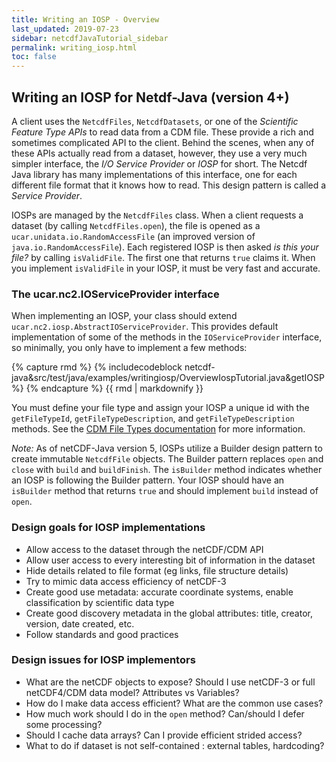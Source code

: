 ```yaml
---
title: Writing an IOSP - Overview
last_updated: 2019-07-23
sidebar: netcdfJavaTutorial_sidebar
permalink: writing_iosp.html
toc: false
---
```


## Writing an IOSP for Netdf-Java (version 4+)

A client uses the `NetcdfFiles`, `NetcdfDatasets`, or one of the *Scientific Feature Type APIs* to read data from a CDM file. 
These provide a rich and sometimes complicated API to the client. Behind the scenes, when any of these APIs actually read from a dataset, 
however, they use a very much simpler interface, the *I/O Service Provider* or *IOSP* for short. The Netcdf Java library has many implementations 
of this interface, one for each different file format that it knows how to read. This design pattern is called a *Service Provider*.

IOSPs are managed by the `NetcdfFiles` class. When a client requests a dataset (by calling `NetcdfFiles.open`), the file is opened as a `ucar.unidata.io.RandomAccessFile` 
(an improved version of `java.io.RandomAccessFile`). Each registered IOSP is then asked *is this your file?* by calling `isValidFile`. 
The first one that returns `true` claims it. When you implement `isValidFile` in your IOSP, it must be very fast and accurate.

### The ucar.nc2.IOServiceProvider interface

When implementing an IOSP, your class should extend `ucar.nc2.iosp.AbstractIOServiceProvider`. 
This provides default implementation of some of the methods in the `IOServiceProvider` interface, so minimally, 
you only have to implement a few methods:

{% capture rmd %}
{% includecodeblock netcdf-java&src/test/java/examples/writingiosp/OverviewIospTutorial.java&getIOSP %}
{% endcapture %}
{{ rmd | markdownify }}

You must define your file type and assign your IOSP a unique id with the `getFileTypeId`, `getFileTypeDescription`, and 
`getFileTypeDescription` methods. See the [CDM File Types documentation](file_types.html) for more information.

*Note:* As of netCDF-Java version 5, IOSPs utilize a Builder design pattern to create immutable `NetcdfFile` objects. 
The Builder pattern replaces `open` and `close` with `build` and `buildFinish`. The `isBuilder` method indicates whether an IOSP is 
following the Builder pattern. Your IOSP should have an `isBuilder` method that returns `true` and should implement `build` instead of `open`. 

### Design goals for IOSP implementations

* Allow access to the dataset through the netCDF/CDM API
* Allow user access to every interesting bit of information in the dataset
* Hide details related to file format (eg links, file structure details)
* Try to mimic data access efficiency of netCDF-3
* Create good use metadata: accurate coordinate systems, enable classification by scientific data type
* Create good discovery metadata in the global attributes: title, creator, version, date created, etc.
* Follow standards and good practices
 

### Design issues for IOSP implementors

* What are the netCDF objects to expose? Should I use netCDF-3 or full netCDF4/CDM data model? Attributes vs Variables?
* How do I make data access efficient? What are the common use cases?
* How much work should I do in the `open` method? Can/should I defer some processing?
* Should I cache data arrays? Can I provide efficient strided access?
* What to do if dataset is not self-contained : external tables, hardcoding? 
